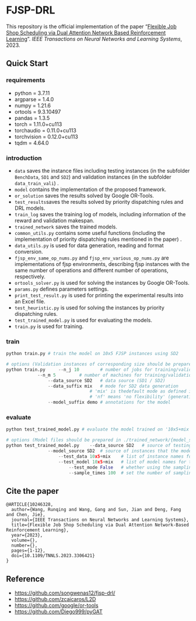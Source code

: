 # FJSP-DRL

This repository is the official implementation of the paper “[Flexible Job Shop Scheduling via Dual Attention Network Based Reinforcement Learning](https://doi.org/10.1109/TNNLS.2023.3306421)”. *IEEE Transactions on Neural Networks and Learning Systems*, 2023.

## Quick Start

### requirements

- python $=$ 3.7.11
- argparse $=$ 1.4.0
- numpy $=$ 1.21.6
- ortools $=$ 9.3.10497
- pandas $=$ 1.3.5
- torch $=$ 1.11.0+cu113
- torchaudio $=$ 0.11.0+cu113
- torchvision $=$ 0.12.0+cu113
- tqdm $=$ 4.64.0

### introduction

- `data` saves the instance files including testing instances (in the subfolder `BenchData`, `SD1` and `SD2`) and validation instances (in the subfolder `data_train_vali`) .
- `model` contains the implementation of the proposed framework.
- `or_solution` saves the results solved by Google OR-Tools.
- `test_results`saves the results solved by priority dispatching rules and DRL models.
- `train_log` saves the training log of models, including information of the reward and validation makespan.
- `trained_network` saves the trained models.
- `common_utils.py` contains some useful functions (including the implementation of priority dispatching rules mentioned in the paper) .
- `data_utils.py` is used for data generation, reading and format conversion.
- `fjsp_env_same_op_nums.py` and `fjsp_env_various_op_nums.py` are implementations of fjsp environments, describing fjsp instances with the same number of operations and different number of operations, respectively.
- `ortools_solver.py` is used for solving the instances by Google OR-Tools.
- `params.py` defines parameters settings.
- `print_test_result.py` is used for printing the experimental results into an Excel file.
- `test_heuristic.py` is used for solving the instances by priority dispatching rules.
- `test_trained_model.py` is used for evaluating the models.
- `train.py` is used for training.

### train

```python
python train.py # train the model on 10x5 FJSP instances using SD2

# options (Validation instances of corresponding size should be prepared in ./data/data_train_vali/{data_source})
python train.py 	--n_j 10		# number of jobs for training/validation instances
			--n_m 5			# number of machines for training/validation instances
    			--data_source SD2	# data source (SD1 / SD2)
        		--data_suffix mix	# mode for SD2 data generation
            					# 'mix' is thedefault mode as defined in the paper
                				# 'nf' means 'no flexibility' (generating JSP data) 
        		--model_suffix demo	# annotations for the model
```

### evaluate

```python
python test_trained_model.py # evaluate the model trained on '10x5+mix' of SD2 using the testing instances of the same size using the greedy strategy

# options (Model files should be prepared in ./trained_network/{model_source})
python test_trained_model.py 	--data_source SD2	# source of testing instances
				--model_source SD2	# source of instances that the model trained on 
    				--test_data 10x5+mix	# list of instance names for testing
        			--test_model 10x5+mix	# list of model names for testing
            			--test_mode False	# whether using the sampling strategy
                		--sample_times 100	# set the number of sampling times
```

## Cite the paper

```
@ARTICLE{10246328,
  author={Wang, Runqing and Wang, Gang and Sun, Jian and Deng, Fang and Chen, Jie},
  journal={IEEE Transactions on Neural Networks and Learning Systems}, 
  title={Flexible Job Shop Scheduling via Dual Attention Network-Based Reinforcement Learning}, 
  year={2023},
  volume={},
  number={},
  pages={1-12},
  doi={10.1109/TNNLS.2023.3306421}
}
```

## Reference

- https://github.com/songwenas12/fjsp-drl/
- https://github.com/zcaicaros/L2D
- https://github.com/google/or-tools
- https://github.com/Diego999/pyGAT
